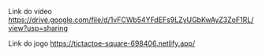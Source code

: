 Link do vídeo
https://drive.google.com/file/d/1vFCWb54YFdEFs9LZyUGbKwAyZ3ZoF1RL/view?usp=sharing

Link do jogo
https://tictactoe-square-698406.netlify.app/
